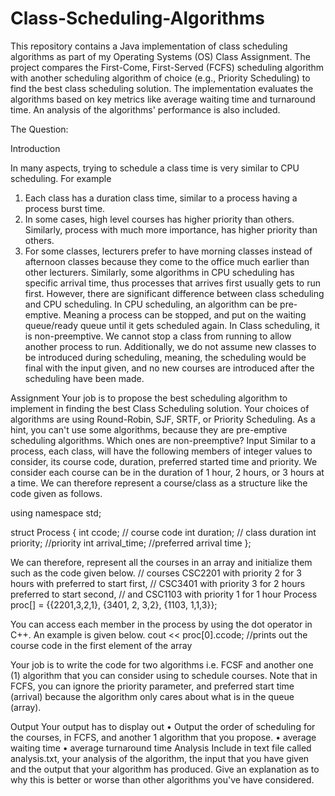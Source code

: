 # Class-Scheduling-Algorithms

This repository contains a Java implementation of class scheduling algorithms as part of my Operating Systems (OS) Class Assignment. The project compares the First-Come, First-Served (FCFS) scheduling algorithm with another scheduling algorithm of choice (e.g., Priority Scheduling) to find the best class scheduling solution. The implementation evaluates the algorithms based on key metrics like average waiting time and turnaround time. An analysis of the algorithms' performance is also included.

The Question:

Introduction

In many aspects, trying to schedule a class time is very similar to CPU scheduling. For example
1.	Each class has a duration class time, similar to a process having a process burst time.
2.	In some cases, high level courses has higher priority than others. Similarly, process with much more importance, has higher priority than others.
3.	For some classes, lecturers prefer to have morning classes instead of afternoon classes because they come to the office much earlier than other lecturers. Similarly, some algorithms in CPU scheduling has specific arrival time, thus processes that arrives first usually gets to run first.
However, there are significant difference between class scheduling and CPU scheduling. In CPU scheduling, an algorithm can be pre-emptive. Meaning a process can be stopped, and put on the waiting queue/ready queue until it gets scheduled again. In Class scheduling, it is non-preemptive. We cannot stop a class from running to allow another process to run.
Additionally, we do not assume new classes to be introduced during scheduling, meaning, the scheduling would be final with the input given, and no new courses are introduced after the scheduling have been made.

Assignment
Your job is to propose the best scheduling algorithm to implement in finding the best Class Scheduling solution. Your choices of algorithms are using Round-Robin, SJF, SRTF, or Priority Scheduling.
As a hint, you can't use some algorithms, because they are pre-emptive scheduling algorithms. Which ones are non-preemptive?
Input
Similar to a process, each class, will have the following members of integer values to consider, its course code, duration, preferred started time and priority. We consider each course can be in the duration of 1 hour, 2 hours, or 3 hours at a time. We can therefore represent a course/class as a structure like the code given as follows.

using namespace std;

struct Process
{
int ccode;     // course code
int duration;      // class duration
int priority;  //priority
int arrival_time;   //preferred arrival time
};

We can therefore, represent all the courses in an array and initialize them such as the code given below.
// courses CSC2201 with priority 2 for 3 hours with preferred to start first, 
// CSC3401 with priority 3 for 2 hours preferred to start second, 
// and CSC1103 with priority 1 for 1 hour 
Process proc[] = {{2201,3,2,1}, {3401, 2, 3,2}, {1103, 1,1,3}};

You can access each member in the process by using the dot operator in C++. An example is given below.
cout << proc[0].ccode;  //prints out the course code in the first element of the array

Your job is to write the code for two algorithms i.e. FCSF and another one (1) algorithm that you can consider using to schedule courses. Note that in FCFS, you can ignore the priority parameter, and preferred start time (arrival) because the algorithm only cares about what is in the queue (array).

Output
Your output has to display out
•	Output the order of scheduling for the courses, in FCFS, and another 1 algorithm that you propose.
•	average waiting time
•	average turnaround time
Analysis
Include in text file called analysis.txt, your analysis of the algorithm, the input that you have given and the output that your algorithm has produced. Give an explanation as to why this is better or worse than other algorithms you've have considered.
